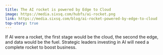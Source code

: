 ```yaml
---
title: The AI rocket is powered by Edge to Cloud
image: https://media.sixsq.com/hubfs/ai-rocket.png
link: https://media.sixsq.com/blog/ai-rocket-powered-by-edge-to-cloud
top-story: true
---
```


If AI were a rocket, the first stage would be the cloud, the second the edge, and data would be the fuel. Strategic leaders investing in AI will need a complete rocket to boost business.
